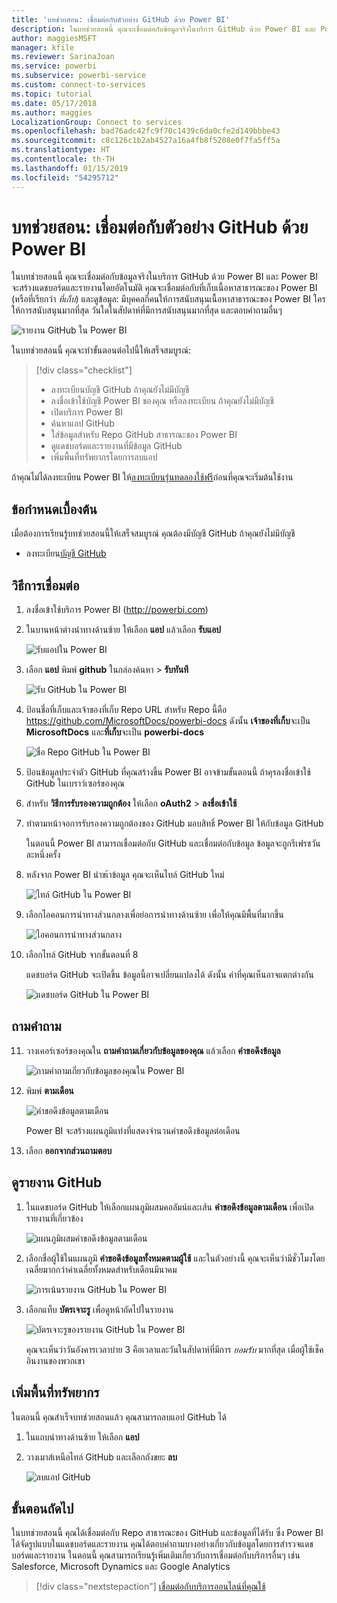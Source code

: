```yaml
---
title: 'บทช่วยสอน: เชื่อมต่อกับตัวอย่าง GitHub ด้วย Power BI'
description: ในบทช่วยสอนนี้ คุณจะเชื่อมต่อกับข้อมูลจริงในบริการ GitHub ด้วย Power BI และ Power BI จะสร้างแดชบอร์ดและรายงานโดยอัตโนมัติ
author: maggiesMSFT
manager: kfile
ms.reviewer: SarinaJoan
ms.service: powerbi
ms.subservice: powerbi-service
ms.custom: connect-to-services
ms.topic: tutorial
ms.date: 05/17/2018
ms.author: maggies
LocalizationGroup: Connect to services
ms.openlocfilehash: bad76adc42fc9f70c1439c6da0cfe2d149bbbe43
ms.sourcegitcommit: c8c126c1b2ab4527a16a4fb8f5208e0f7fa5ff5a
ms.translationtype: HT
ms.contentlocale: th-TH
ms.lasthandoff: 01/15/2019
ms.locfileid: "54295712"
---
```

# <a name="tutorial-connect-to-a-github-sample-with-power-bi"></a>บทช่วยสอน: เชื่อมต่อกับตัวอย่าง GitHub ด้วย Power BI
ในบทช่วยสอนนี้ คุณจะเชื่อมต่อกับข้อมูลจริงในบริการ GitHub ด้วย Power BI และ Power BI จะสร้างแดชบอร์ดและรายงานโดยอัตโนมัติ คุณจะเชื่อมต่อกับที่เก็บเนื้อหาสาธารณะของ Power BI (หรือที่เรียกว่า *ที่เก็บ*) และดูข้อมูล: มีบุคคลกี่คนให้การสนับสนุนเนื้อหาสาธารณะของ Power BI ใครให้การสนับสนุนมากที่สุด วันใดในสัปดาห์ที่มีการสนับสนุนมากที่สุด และตอบคำถามอื่นๆ 

![รายงาน GitHub ใน Power BI](media/service-tutorial-connect-to-github/power-bi-github-app-tutorial-punch-card.png)

ในบทช่วยสอนนี้ คุณจะทำขั้นตอนต่อไปนี้ให้เสร็จสมบูรณ์:

> [!div class="checklist"]
> * ลงทะเบียนบัญชี GitHub ถ้าคุณยังไม่มีบัญชี 
> * ลงชื่อเข้าใช้บัญชี Power BI ของคุณ หรือลงทะเบียน ถ้าคุณยังไม่มีบัญชี
> * เปิดบริการ Power BI
> * ค้นหาแอป GitHub
> * ใส่ข้อมูลสำหรับ Repo GitHub สาธารณะของ Power BI
> * ดูแดชบอร์ดและรายงานที่มีข้อมูล GitHub
> * เพิ่มพื้นที่ทรัพยากรโดยการลบแอป

ถ้าคุณไม่ได้ลงทะเบียน Power BI ให้[ลงทะเบียนรุ่นทดลองใช้ฟรี](https://app.powerbi.com/signupredirect?pbi_source=web)ก่อนที่คุณจะเริ่มต้นใช้งาน

## <a name="prerequisites"></a>ข้อกำหนดเบื้องต้น

เมื่อต้องการเรียนรู้บทช่วยสอนนี้ให้เสร็จสมบูรณ์ คุณต้องมีบัญชี GitHub ถ้าคุณยังไม่มีบัญชี 

- ลงทะเบียน[บัญชี GitHub](https://docs.microsoft.com/contribute/get-started-setup-github)


## <a name="how-to-connect"></a>วิธีการเชื่อมต่อ
1. ลงชื่อเข้าใช้บริการ Power BI (http://powerbi.com) 
2. ในบานหน้าต่างนำทางด้านซ้าย ให้เลือก **แอป** แล้วเลือก **รับแอป**
   
   ![รับแอปใน Power BI](media/service-tutorial-connect-to-github/power-bi-github-app-tutorial.png) 

3. เลือก **แอป** พิมพ์ **github** ในกล่องค้นหา > **รับทันที**
   
   ![รับ GitHub ใน Power BI](media/service-tutorial-connect-to-github/power-bi-github-app-tutorial-get-it-now.png) 

4. ป้อนชื่อที่เก็บและเจ้าของที่เก็บ Repo URL สำหรับ Repo นี้คือ https://github.com/MicrosoftDocs/powerbi-docs ดังนั้น **เจ้าของที่เก็บ**จะเป็น **MicrosoftDocs** และ**ที่เก็บ**จะเป็น **powerbi-docs** 
   
    ![ชื่อ Repo GitHub ใน Power BI](media/service-tutorial-connect-to-github/power-bi-github-app-tutorial-repo-name.png)

5. ป้อนข้อมูลประจำตัว GitHub ที่คุณสร้างขึ้น Power BI อาจข้ามขั้นตอนนี้ ถ้าคุรลงชื่อเข้าใช้ GitHub ในเบราว์เซอร์ของคุณ 

6. สำหรับ **วิธีการรับรองความถูกต้อง** ให้เลือก **oAuth2** \> **ลงชื่อเข้าใช้**

7. ทำตามหน้าจอการรับรองความถูกต้องของ GitHub มอบสิทธิ์ Power BI ให้กับข้อมูล GitHub
   
   ในตอนนี้ Power BI สามารถเชื่อมต่อกับ GitHub และเชื่อมต่อกับข้อมูล  ข้อมูลจะถูกรีเฟรชวันละหนึ่งครั้ง

8. หลังจาก Power BI นำขเ้าข้อมูล คุณจะเห็นไทล์ GitHub ใหม่ 
 
   ![ไทล์ GitHub ใน Power BI](media/service-tutorial-connect-to-github/power-bi-github-app-tutorial-tile.png) 

8. เลือกไอคอนการนำทางส่วนกลางเพื่อย่อการนำทางด้านซ้าย เพื่อให้คุณมีพื้นที่มากขึ้น

    ![ไอคอนการนำทางส่วนกลาง](media/service-tutorial-connect-to-github/power-bi-global-navigation-icon.png)

10. เลือกไทล์ GitHub จากขั้นตอนที่ 8 
    
    แดชบอร์ด GitHub จะเปิดขึ้น ข้อมูลนี้อาจเปลี่ยนแปลงได้ ดังนั้น ค่าที่คุณเห็นอาจแตกต่างกัน

    ![แดชบอร์ด GitHub ใน Power BI](media/service-tutorial-connect-to-github/power-bi-github-app-tutorial-dashboard.png)

    

## <a name="ask-a-question"></a>ถามคำถาม

11. วางเคอร์เซอร์ของคุณใน **ถามคำถามเกี่ยวกับข้อมูลของคุณ** แล้วเลือก **คำขอดึงข้อมูล** 

    ![ถามคำถามเกี่ยวกับข้อมูลของคุณใน Power BI](media/service-tutorial-connect-to-github/power-bi-github-app-tutorial-ask-question.png)

12. พิมพ์ **ตามเดือน**
 
    ![คำขอดึงข้อมูลตามเดือน](media/service-tutorial-connect-to-github/power-bi-github-app-tutorial-ask-question-by-month.png)

     Power BI จะสร้างแผนภูมิแท่งที่แสดงจำนวนคำขอดึงข้อมูลต่อเดือน

13. เลือก **ออกจากส่วนถามตอบ**

## <a name="view-the-github-report"></a>ดูรายงาน GitHub 

1. ในแดชบอร์ด GitHub ให้เลือกแผนภูมิผสมคอลัมน์และเส้น **คำขอดึงข้อมูลตามเดือน** เพื่อเปิดรายงานที่เกี่ยวข้อง

    ![แผนภูมิผสมคำขอดึงข้อมูลตามเดือน](media/service-tutorial-connect-to-github/power-bi-github-app-tutorial-pull-requests-combo-chart.png)

2. เลือกชื่อผู้ใช้ในแผนภูมิ **คำขอดึงข้อมูลทั้งหมดตามผู้ใช้** และในตัวอย่างนี้ คุณจะเห็นว่ามีชั่วโมงโดยเฉลี่ยมากกว่าค่าเฉลี่ยทั้งหมดสำหรับเดือนมีนาคม

    ![การเน้นรายงาน GitHub ใน Power BI](media/service-tutorial-connect-to-github/power-bi-github-app-tutorial-report-highlight.png)

3. เลือกแท็บ **บัตรเจาะรู** เพื่อดูหน้าถัดไปในรายงาน 
 
    ![บัตรเจาะรูของรายงาน GitHub ใน Power BI](media/service-tutorial-connect-to-github/power-bi-github-app-tutorial-tues-3pm.png)

    คุณจะเห็นว่าวันอังคารเวลาบ่าย 3 คือเวลาและวันในสัปดาห์ที่มีการ *ยอมรับ* มากที่สุด เมื่อผู้ใช้เช็คอินงานของพวกเขา

## <a name="clean-up-resources"></a>เพิ่มพื้นที่ทรัพยากร

ในตอนนี้ คุณสำเร็จบทช่วยสอนแล้ว คุณสามารถลบแอป GitHub ได้ 

1. ในแถบนำทางด้านซ้าย ให้เลือก **แอป**
2. วางเมาส์เหนือไทล์ GitHub และเลือกถังขยะ **ลบ**

    ![ลบแอป GitHub](media/service-tutorial-connect-to-github/power-bi-github-app-tutorial-delete.png)

## <a name="next-steps"></a>ขั้นตอนถัดไป

ในบทช่วยสอนนี้ คุณได้เชื่อมต่อกับ Repo สาธารณะของ GitHub และข้อมูลที่ได้รับ ซึ่ง Power BI ได้จัดรูปแบบในแดชบอร์ดและรายงาน คุณได้ตอบคำถามบางอย่างเกี่ยวกับข้อมูลโดยการสำรวจแดชบอร์ดและรายงาน ในตอนนี้ คุณสามารถเรียนรู้เพิ่มเติมเกี่ยวกับการเชื่อมต่อกับบริการอื่นๆ เช่น Salesforce, Microsoft Dynamics และ Google Analytics 
 
> [!div class="nextstepaction"]
> [เชื่อมต่อกับบริการออนไลน์ที่คุณใช้](service-connect-to-services.md)


